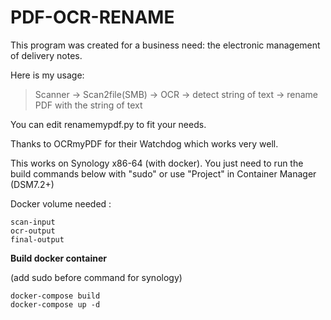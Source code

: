 # PDF-OCR-RENAME

This program was created for a business need: the electronic management of delivery notes.

Here is my usage:

> Scanner -> Scan2file(SMB) -> OCR -> detect string of text -> rename
> PDF with the string of text

You can edit renamemypdf.py to fit your needs.

Thanks to OCRmyPDF for their Watchdog which works very well.

This works on Synology x86-64 (with docker).
You just need to run the build commands below with "sudo" or use "Project" in Container Manager (DSM7.2+)

Docker volume needed :

```
scan-input
ocr-output
final-output
```

**Build docker container**

(add sudo before command for synology)

```
docker-compose build
docker-compose up -d
```
